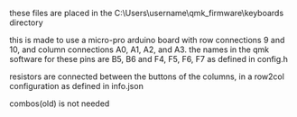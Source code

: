 these files are placed in the C:\Users\username\qmk_firmware\keyboards directory

this is made to use a micro-pro arduino board with row connections 9 and 10, and column connections A0, A1, A2, and A3.
the names in the qmk software for these pins are B5, B6 and F4, F5, F6, F7 as defined in config.h

resistors are connected between the buttons of the columns, in a row2col configuration as defined in info.json

combos(old) is not needed
